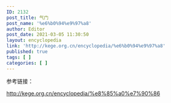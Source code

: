 ```yaml
---
ID: 2132
post_title: 气门
post_name: '%e6%b0%94%e9%97%a8'
author: Editor
post_date: 2021-03-05 11:30:50
layout: encyclopedia
link: 'http://kege.org.cn/encyclopedia/%e6%b0%94%e9%97%a8'
published: true
tags: [ ]
categories: [ ]
---
```

参考链接：

http://kege.org.cn/encyclopedia/%e8%85%a0%e7%90%86